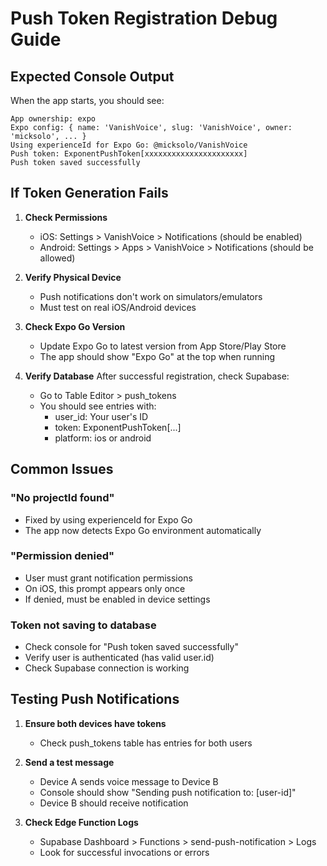 # Push Token Registration Debug Guide

## Expected Console Output

When the app starts, you should see:
```
App ownership: expo
Expo config: { name: 'VanishVoice', slug: 'VanishVoice', owner: 'micksolo', ... }
Using experienceId for Expo Go: @micksolo/VanishVoice
Push token: ExponentPushToken[xxxxxxxxxxxxxxxxxxxxxx]
Push token saved successfully
```

## If Token Generation Fails

1. **Check Permissions**
   - iOS: Settings > VanishVoice > Notifications (should be enabled)
   - Android: Settings > Apps > VanishVoice > Notifications (should be allowed)

2. **Verify Physical Device**
   - Push notifications don't work on simulators/emulators
   - Must test on real iOS/Android devices

3. **Check Expo Go Version**
   - Update Expo Go to latest version from App Store/Play Store
   - The app should show "Expo Go" at the top when running

4. **Verify Database**
   After successful registration, check Supabase:
   - Go to Table Editor > push_tokens
   - You should see entries with:
     - user_id: Your user's ID
     - token: ExponentPushToken[...]
     - platform: ios or android

## Common Issues

### "No projectId found"
- Fixed by using experienceId for Expo Go
- The app now detects Expo Go environment automatically

### "Permission denied"
- User must grant notification permissions
- On iOS, this prompt appears only once
- If denied, must be enabled in device settings

### Token not saving to database
- Check console for "Push token saved successfully"
- Verify user is authenticated (has valid user.id)
- Check Supabase connection is working

## Testing Push Notifications

1. **Ensure both devices have tokens**
   - Check push_tokens table has entries for both users

2. **Send a test message**
   - Device A sends voice message to Device B
   - Console should show "Sending push notification to: [user-id]"
   - Device B should receive notification

3. **Check Edge Function Logs**
   - Supabase Dashboard > Functions > send-push-notification > Logs
   - Look for successful invocations or errors